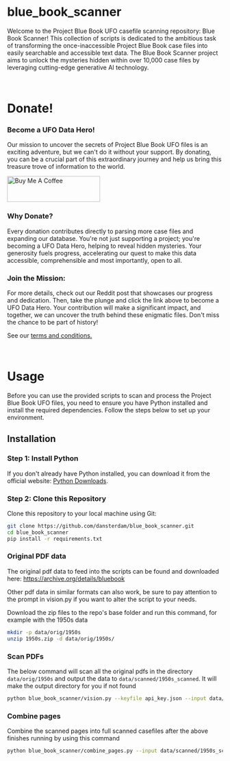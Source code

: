 # blue_book_scanner
Welcome to the Project Blue Book UFO casefile scanning repository: Blue Book Scanner! This collection of scripts is dedicated to the ambitious task of transforming the once-inaccessible Project Blue Book case files into easily searchable and accessible text data. The Blue Book Scanner project aims to unlock the mysteries hidden within over 10,000 case files by leveraging cutting-edge generative AI technology.

<br/>

# Donate!


### Become a UFO Data Hero!

Our mission to uncover the secrets of Project Blue Book UFO files is an exciting adventure, but we can't do it without your support. By donating, you can be a crucial part of this extraordinary journey and help us bring this treasure trove of information to the world.

<a href="https://www.buymeacoffee.com/projectbluebook" target="_blank"><img src="https://cdn.buymeacoffee.com/buttons/v2/default-yellow.png" alt="Buy Me A Coffee" style="height: 60px !important;width: 217px !important;" ></a>

### Why Donate?

Every donation contributes directly to parsing more case files and expanding our database.
You're not just supporting a project; you're becoming a UFO Data Hero, helping to reveal hidden mysteries.
Your generosity fuels progress, accelerating our quest to make this data accessible, comprehensible and most importantly, open to all.

### Join the Mission:

For more details, check out our Reddit post that showcases our progress and dedication. Then, take the plunge and click the link above to become a UFO Data Hero. Your contribution will make a significant impact, and together, we can uncover the truth behind these enigmatic files. Don't miss the chance to be part of history!

See our [terms and conditions.](https://github.com/dansterdam/blue_book_scanner/blob/main/terms_and_conditions.md)

<br/>


# Usage

Before you can use the provided scripts to scan and process the Project Blue Book UFO files, you need to ensure you have Python installed and install the required dependencies. Follow the steps below to set up your environment.

## Installation

### Step 1: Install Python

If you don't already have Python installed, you can download it from the official website: [Python Downloads](https://www.python.org/downloads/).

### Step 2: Clone this Repository

Clone this repository to your local machine using Git:

```bash
git clone https://github.com/dansterdam/blue_book_scanner.git
cd blue_book_scanner
pip install -r requirements.txt
```

### Original PDF data

The original pdf data to feed into the scripts can be found and downloaded here: https://archive.org/details/bluebook

Other pdf data in similar formats can also work, be sure to pay attention to the prompt in vision.py if you want to alter the script to your needs.

Download the zip files to the repo's base folder and run this command, for example with the 1950s data

```bash
mkdir -p data/orig/1950s
unzip 1950s.zip -d data/orig/1950s/
```


### Scan PDFs
The below command will scan all the original pdfs in the directory `data/orig/1950s` and output the data to `data/scanned/1950s_scanned`. It will make the output directory for you if not found

```bash 
python blue_book_scanner/vision.py --keyfile api_key.json --input data/orig/1950s/ --output data/scanned/1950s_scanned/
```

### Combine pages

Combine the scanned pages into full scanned casefiles after the above finishes running by using this command
```bash
python blue_book_scanner/combine_pages.py --input data/scanned/1950s_scanned --output data/scanned_casefiles/1950s_cases/
```
